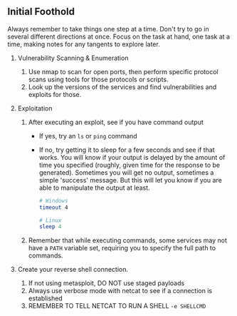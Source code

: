 ## Initial Foothold

Always remember to take things one step at a time.  Don't try to go in several different directions at once.  Focus on the task at hand, one task at a time, making notes for any tangents to explore later.

1. Vulnerability Scanning & Enumeration

   1. Use nmap to scan for open ports, then perform specific protocol scans using tools for those protocols or scripts.
   2. Look up the versions of the services and find vulnerabilities and exploits for those.

2. Exploitation

   1. After executing an exploit, see if you have command output

      - If yes, try an `ls` or `ping` command

      - If no, try getting it to sleep for a few seconds and see if that works.  You will know if your output is delayed by the amount of time you specified (roughly, given time for the response to be generated).  Sometimes you will get no output, sometimes a simple 'success' message.  But this will let you know if you are able to manipulate the output at least.

        ```bash
        # Windows
        timeout 4
        ```

        ```powershell
        # Linux
        sleep 4
        ```

   2. Remember that while executing commands, some services may not have a `PATH` variable set, requiring you to specify the full path to commands.

4. Create your reverse shell connection.

   1. If not using metasploit, DO NOT use staged payloads
   2. Always use verbose mode with netcat to see if a connection is established
   3. REMEMBER TO TELL NETCAT TO RUN A SHELL `-e SHELLCMD`